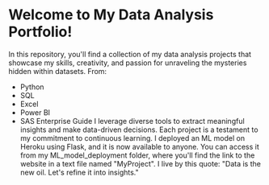 # Welcome to My Data Analysis Portfolio!

In this repository, you'll find a collection of my data analysis projects that showcase my skills, creativity, and passion for unraveling the mysteries hidden within datasets. From:
- Python
- SQL
- Excel
- Power BI
- SAS Enterprise Guide
I leverage diverse tools to extract meaningful insights and make data-driven decisions. Each project is a testament to my commitment to continuous learning. I deployed an ML model on Heroku using Flask, and it is now available to anyone. You can access it from my ML_model_deployment folder, where you'll find the link to the website in a text file named "MyProject". I live by this quote: "Data is the new oil. Let's refine it into insights."
